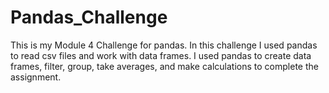 # Pandas_Challenge
This is my Module 4 Challenge for pandas.
In this challenge I used pandas to read csv files and work with data frames.
I used pandas to create data frames, filter, group, take averages, and make calculations to complete the assignment. 
